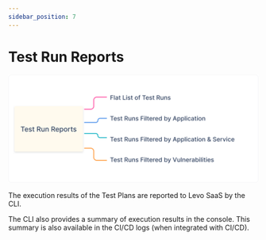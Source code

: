 ```yaml
---
sidebar_position: 7
---
```


# Test Run Reports
![](../assets/test-run-reports.svg)

The execution results of the Test Plans are reported to Levo SaaS by the CLI.

The CLI also provides a summary of execution results in the console. This summary is also available in the CI/CD logs (when integrated with CI/CD).



